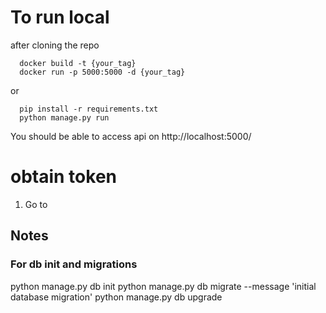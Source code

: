 
# To run local 
after cloning the repo
```
  docker build -t {your_tag} 
  docker run -p 5000:5000 -d {your_tag}
```
or 
```
  pip install -r requirements.txt
  python manage.py run 
```
You should be able to access api on http://localhost:5000/ 

# obtain token
1. Go to

## Notes 

### For db init and migrations 
python manage.py db init
python manage.py db migrate --message 'initial database migration'
python manage.py db upgrade
